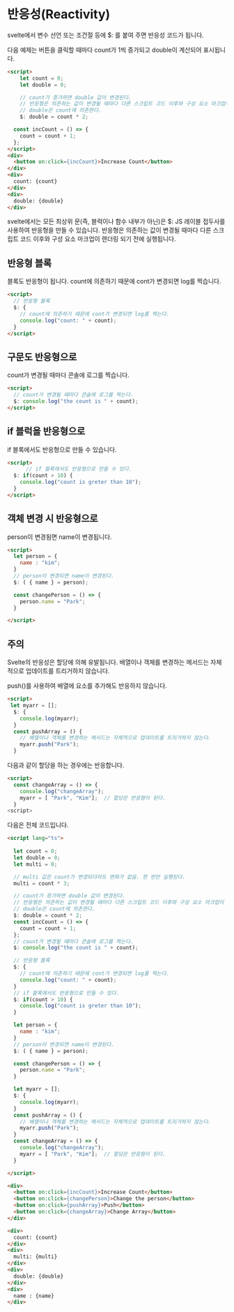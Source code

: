 # 반응성(Reactivity)

svelte에서 변수 선언 또는 조건절 등에 $: 를 붙여 주면 반응성 코드가 됩니다.

다음 예제는 버튼을 클릭할 때마다 count가 1씩 증가되고 double이 계산되어 표시됩니다. 

```html
<script>
    let count = 0;
    let double = 0;

    // count가 증가하면 double 값이 변경된다.
    // 반응형은 의존하는 값이 변경될 때마다 다른 스크립트 코드 이후와 구성 요소 마크업이 렌더링 되기 전에 실행됩니다.
    // double은 count에 의존한다.
    $: double = count * 2;

  const incCount = () => {
    count = count + 1;
  };
</script>
<div>
  <button on:click={incCount}>Increase Count</button>
</div>
<div>
  count: {count}
</div>
<div>
  double: {double}
</div>
```

svelte에서는 모든 최상위 문(즉, 블럭이나 함수 내부가 아닌)은 $: JS 레이블 접두사를 사용하여 반응형을 만들 수 있습니다. 반응형은 의존하는 값이 변경될 때마다 다른 스크립트 코드 이후와 구성 요소 마크업이 렌더링 되기 전에 실행됩니다.


## 반응형 블록

블록도 반응형이 됩니다. count에 의존하기 때문에 cont가 변경되면 log를 찍습니다.
```html
<script>
  // 반응형 블록
  $: {
    // count에 의존하기 때문에 cont가 변경되면 log를 찍는다.
    console.log("count: " + count);
  }
</script>
```

## 구문도 반응형으로
count가 변경될 때마다 콘솔에 로그를 찍습니다. 
```html
<script>
  // count가 변경될 때마다 콘솔에 로그를 찍는다.
  $: console.log("the count is " + count);
</script>
```

## if 블럭을 반응형으로 
if 블록에서도 반응형으로 만들 수 있습니다. 
```html
<script>
      // if 블록에서도 반응형으로 만들 수 있다. 
  $: if(count > 10) {
    console.log("count is greter than 10");
  }
</script>
```

## 객체 변경 시 반응형으로 
person이 변경됨면 name이 변경됩니다. 
```html
<script>
  let person = { 
    name : "kim";
  }
  // person이 변경되면 name이 변경된다. 
  $: ( { name } = person);

  const changePerson = () => { 
    person.name = "Park";
  }

</script>
```

## 주의 
Svelte의 반응성은 할당에 의해 유발됩니다. 배열이나 객체를 변경하는 메서드는 자체적으로 업데이트를 트리거하지 않습니다.

push()를 사용하여 배열에 요소를 추가해도 반응하지 않습니다. 

```html
<script>
 let myarr = [];
  $: {
    console.log(myarr);
  }
  const pushArray = () {
    // 배열이나 객체를 변경하는 메서드는 자체적으로 업데이트를 트리거하지 않는다. 
    myarr.push("Park");
  }
```

다음과 같이 할당을 하는 경우에는 반응합니다. 
```html
<script>
  const changeArray = () => {
    console.log("changeArray");
    myarr = [ "Park", "Kim"];  // 할당은 반응형이 된다. 
  }
<script>
```

다음은 전체 코드입니다. 
```html
<script lang="ts">
  
  let count = 0;
  let double = 0;
  let multi = 0;

  // multi 값은 count가 변경되더라도 변화가 없음. 한 번만 실행된다.
  multi = count * 3;

  // count가 증가하면 double 값이 변경된다.
  // 반응형은 의존하는 값이 변경될 때마다 다른 스크립트 코드 이후와 구성 요소 마크업이 렌더링 되기 전에 실행됩니다.
  // double은 count에 의존한다.
  $: double = count * 2;
  const incCount = () => {
    count = count + 1;
  };
  // count가 변경될 때마다 콘솔에 로그를 찍는다.
  $: console.log("the count is " + count);

  // 반응형 블록
  $: {
    // count에 의존하기 때문에 cont가 변경되면 log를 찍는다.
    console.log("count: " + count);
  }
  // if 블록에서도 반응형으로 만들 수 있다. 
  $: if(count > 10) {
    console.log("count is greter than 10");
  }

  let person = { 
    name : "kim";
  }
  // person이 변경되면 name이 변경된다. 
  $: ( { name } = person);

  const changePerson = () => { 
    person.name = "Park";
  }

  let myarr = [];
  $: {
    console.log(myarr);
  }
  const pushArray = () {
    // 배열이나 객체를 변경하는 메서드는 자체적으로 업데이트를 트리거하지 않는다. 
    myarr.push("Park");
  }
  const changeArray = () => {
    console.log("changeArray");
    myarr = [ "Park", "Kim"];  // 할당은 반응형이 된다. 
  }

</script>

<div>
  <button on:click={incCount}>Increase Count</button>
  <button on:click={changePerson}>Change the person</button>
  <button on:click={pushArray}>Push</button>
  <button on:click={changeArray}>Change Array</button>
</div>

<div>
  count: {count}
</div>
<div>
  multi: {multi}
</div>
<div>
  double: {double}
</div>
<div>
  name : {name}
</div>
```




















